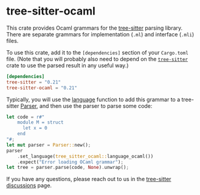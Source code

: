 # tree-sitter-ocaml

This crate provides Ocaml grammars for the [tree-sitter][] parsing library.
There are separate grammars for implementation (`.ml`) and interface (`.mli`)
files.

To use this crate, add it to the `[dependencies]` section of your `Cargo.toml`
file. (Note that you will probably also need to depend on the
[`tree-sitter`][tree-sitter crate] crate to use the parsed result in any useful
way.)

```toml
[dependencies]
tree-sitter = "0.21"
tree-sitter-ocaml = "0.21"
```

Typically, you will use the [language][language func] function to add this
grammar to a tree-sitter [Parser][], and then use the parser to parse some code:

```rust
let code = r#"
    module M = struct
      let x = 0
    end
"#;
let mut parser = Parser::new();
parser
    .set_language(tree_sitter_ocaml::language_ocaml())
    .expect("Error loading OCaml grammar");
let tree = parser.parse(code, None).unwrap();
```

If you have any questions, please reach out to us in the [tree-sitter
discussions] page.

[Language]: https://docs.rs/tree-sitter/*/tree_sitter/struct.Language.html
[language func]: https://docs.rs/tree-sitter-rust/*/tree_sitter_ocaml/fn.language_ocaml.html
[Parser]: https://docs.rs/tree-sitter/*/tree_sitter/struct.Parser.html
[tree-sitter]: https://tree-sitter.github.io/
[tree-sitter crate]: https://crates.io/crates/tree-sitter
[tree-sitter discussions]: https://github.com/tree-sitter/tree-sitter/discussions
